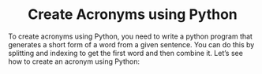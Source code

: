 <h1 align="center"> Create Acronyms using Python</h1>

<p>
To create acronyms using Python, you need to write a python program that generates a short form of a word from a given sentence. You can do this by splitting and indexing to get the first word and then combine it. Let’s see how to create an acronym using Python:
</p>
